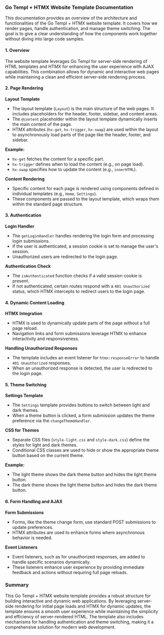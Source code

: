 ### Go Templ + HTMX Website Template Documentation

This documentation provides an overview of the architecture and functionalities of the Go Templ + HTMX website template. It covers how we render pages, handle authentication, and manage theme switching. The goal is to give a clear understanding of how the components work together without diving into large code samples.

#### 1. **Overview**

The website template leverages Go Templ for server-side rendering of HTML templates and HTMX for enhancing the user experience with AJAX capabilities. This combination allows for dynamic and interactive web pages while maintaining a clean and efficient server-side rendering process.

#### 2. **Page Rendering**

**Layout Template**

- The layout template (`Layout`) is the main structure of the web pages. It includes placeholders for the header, footer, sidebar, and content areas.
- The `@content` placeholder within the layout template dynamically inserts the main content of the page.
- HTMX attributes (`hx-get`, `hx-trigger`, `hx-swap`) are used within the layout to asynchronously load parts of the page like the header, footer, and sidebar.

**Example:**

- `hx-get` fetches the content for a specific part.
- `hx-trigger` defines when to load the content (e.g., on page load).
- `hx-swap` specifies how to update the content (e.g., `innerHTML`).

**Content Rendering**

- Specific content for each page is rendered using components defined in individual templates (e.g., `Home`, `Settings`).
- These components are passed to the layout template, which wraps them within the standard page structure.

#### 3. **Authentication**

**Login Handler**

- The `getLoginHandler` handles rendering the login form and processing login submissions.
- If the user is authenticated, a session cookie is set to manage the user's session.
- Unauthorized users are redirected to the login page.

**Authentication Check**

- The `isAuthenticated` function checks if a valid session cookie is present.
- If not authenticated, certain routes respond with a `401 Unauthorized` status, which HTMX intercepts to redirect users to the login page.

#### 4. **Dynamic Content Loading**

**HTMX Integration**

- HTMX is used to dynamically update parts of the page without a full page reload.
- Navigation links and form submissions leverage HTMX to enhance interactivity and responsiveness.

**Handling Unauthorized Responses**

- The template includes an event listener for `htmx:responseError` to handle `401 Unauthorized` responses.
- When an unauthorized response is detected, the user is redirected to the login page.

#### 5. **Theme Switching**

**Settings Template**

- The `Settings` template provides buttons to switch between light and dark themes.
- When a theme button is clicked, a form submission updates the theme preference via the `changeThemeHandler`.

**CSS for Themes**

- Separate CSS files (`style-light.css` and `style-dark.css`) define the styles for light and dark themes.
- Conditional CSS classes are used to hide or show the appropriate theme button based on the current theme.

**Example:**

- The light theme shows the dark theme button and hides the light theme button.
- The dark theme shows the light theme button and hides the dark theme button.

#### 6. **Form Handling and AJAX**

**Form Submissions**

- Forms, like the theme change form, use standard POST submissions to update preferences.
- HTMX attributes are used to enhance forms where asynchronous behavior is needed.

**Event Listeners**

- Event listeners, such as for unauthorized responses, are added to handle specific scenarios dynamically.
- These listeners enhance user experience by providing immediate feedback and actions without requiring full page reloads.

### Summary

This Go Templ + HTMX website template provides a robust structure for building interactive and dynamic web applications. By leveraging server-side rendering for initial page loads and HTMX for dynamic updates, the template ensures a smooth user experience while maintaining the simplicity and efficiency of server-rendered HTML. The template also includes mechanisms for handling authentication and theme switching, making it a comprehensive solution for modern web development.